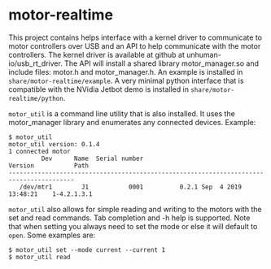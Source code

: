 # motor-realtime

This project contains helps interface with a kernel driver to communicate to motor 
controllers over USB and an API to help communicate with the motor 
controllers. The kernel driver is available at github at unhuman-io/usb_rt_driver. 
The API will install a shared library motor_manager.so and include files: motor.h 
and motor_manager.h. An example is installed in `share/motor-realtime/example`. A 
very minimal python interface that is compatible with the NVidia Jetbot demo is 
installed in `share/motor-realtime/python`.

`motor_util` is a command line utility that is also installed. It uses 
the motor_manager library and enumerates any connected devices. 
Example:
```console
$ motor_util
motor_util version: 0.1.4
1 connected motor
         Dev      Name  Serial number                             Version           Path
----------------------------------------------------------------------------------------
   /dev/mtr1        J1           0001          0.2.1 Sep  4 2019 13:48:21    1-4.2.1.3.1
```
`motor_util` also allows for simple reading and writing to the motors with the set and read commands. Tab completion and -h help is supported. Note that when setting you always need to set the mode or else it 
will default to `open`. Some examples are: 
```console
$ motor_util set --mode current --current 1
$ motor_util read
```